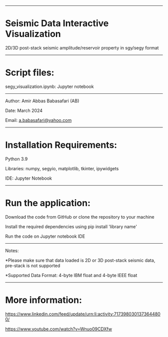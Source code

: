 --------------------------------------------------------------------------------------------------------------------------------------
# Seismic Data Interactive Visualization

2D/3D post-stack seismic amplitude/reservoir property in sgy/segy format

--------------------------------------------------------------------------------------------------------------------------------------
# Script files:

segy_visualization.ipynb: Jupyter notebook

--------------------------------------------------------------------------------------------------------------------------------------
Author: Amir Abbas Babasafari (AB)

Date: March 2024

Email: a.babasafari@yahoo.com

--------------------------------------------------------------------------------------------------------------------------------------
# Installation Requirements:

Python 3.9

Libraries: numpy, segyio, matplotlib, tkinter, ipywidgets

IDE: Jupyter Notebook

--------------------------------------------------------------------------------------------------------------------------------------
# Run the application:

Download the code from GitHub or clone the repository to your machine

Install the required dependencies using pip install 'library name'

Run the code on Jupyter notebook IDE

--------------------------------------------------------------------------------------------------------------------------------------
Notes:

*Please make sure that data loaded is 2D or 3D post-stack seismic data, pre-stack is not supported

*Supported Data Format: 4-byte IBM float and 4-byte IEEE float

--------------------------------------------------------------------------------------------------------------------------------------
# More information:

https://www.linkedin.com/feed/update/urn:li:activity:7173980301373644800/

https://www.youtube.com/watch?v=Wnuo09CDXfw
